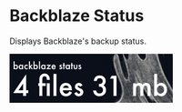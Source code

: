 # Backblaze Status

Displays Backblaze's backup status.


![](https://raw.githubusercontent.com/BrettBukowski/ubersicht-widgets/master/backblaze-status/screenshot.png)
